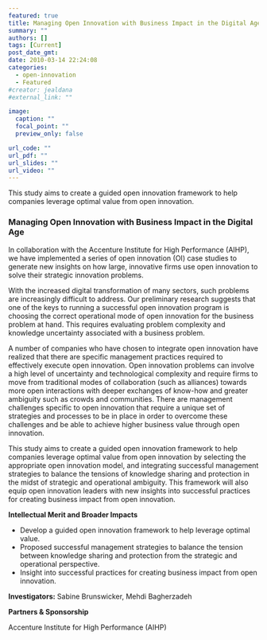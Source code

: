 ```yaml
---
featured: true
title: Managing Open Innovation with Business Impact in the Digital Age
summary: ""
authors: []
tags: [Current]
post_date_gmt:
date: 2010-03-14 22:24:08
categories:
  - open-innovation
  - Featured
#creator: jealdana
#external_link: ""

image:
  caption: ""
  focal_point: ""
  preview_only: false

url_code: ""
url_pdf: ""
url_slides: ""
url_video: ""
---
```

This study aims to create a guided open innovation framework to help companies leverage optimal value from open innovation.

### **Managing Open Innovation with Business Impact in the Digital Age**

In collaboration with the Accenture Institute for High Performance (AIHP), we have implemented a series of open innovation (OI) case studies to generate new insights on how large, innovative firms use open innovation to solve their strategic innovation problems.

With the increased digital transformation of many sectors, such problems are increasingly difficult to address. Our preliminary research suggests that one of the keys to running a successful open innovation program is choosing the correct operational mode of open innovation for the business problem at hand. This requires evaluating problem complexity and knowledge uncertainty associated with a business problem.

A number of companies who have chosen to integrate open innovation have realized that there are specific management practices required to effectively execute open innovation. Open innovation problems can involve a high level of uncertainty and technological complexity and require firms to move from traditional modes of collaboration (such as alliances) towards more open interactions with deeper exchanges of know-how and greater ambiguity such as crowds and communities. There are management challenges specific to open innovation that require a unique set of strategies and processes to be in place in order to overcome these challenges and be able to achieve higher business value through open innovation.

This study aims to create a guided open innovation framework to help companies leverage optimal value from open innovation by selecting the appropriate open innovation model, and integrating successful management strategies to balance the tensions of knowledge sharing and protection in the midst of strategic and operational ambiguity. This framework will also equip open innovation leaders with new insights into successful practices for creating business impact from open innovation.

**Intellectual Merit and Broader Impacts**

*   Develop a guided open innovation framework to help leverage optimal value.
*   Proposed successful management strategies to balance the tension between knowledge sharing and protection from the strategic and operational perspective.
*   Insight into successful practices for creating business impact from open innovation.

**Investigators:** Sabine Brunswicker, Mehdi Bagherzadeh

**Partners & Sponsorship**

Accenture Institute for High Performance (AIHP)
